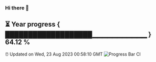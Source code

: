 ### Hi there 👋
⏳ Year progress { ███████████████████▁▁▁▁▁▁▁▁▁▁▁ } 64.12 %
---
⏰ Updated on Wed, 23 Aug 2023 00:58:10 GMT
![Progress Bar CI](https://github.com/liununu/liununu/workflows/Progress%20Bar%20CI/badge.svg)
